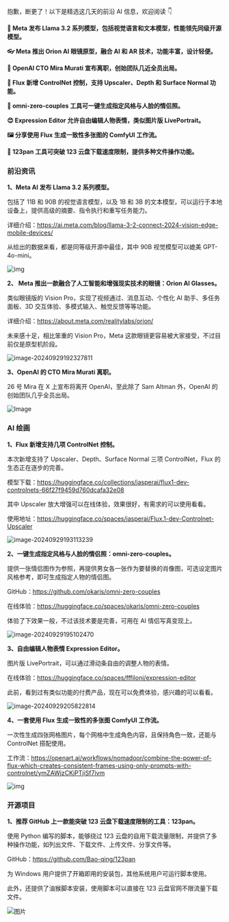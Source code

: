 抱歉，断更了！以下是精选这几天的前沿 AI 信息，欢迎阅读 👇

**🦙 Meta 发布 Llama 3.2 系列模型，包括视觉语言和文本模型，性能领先同级开源模型。**

**👓 Meta 推出 Orion AI 眼镜原型，融合 AI 和 AR 技术，功能丰富，设计轻便。**

**👤 OpenAI CTO Mira Murati 宣布离职，创始团队几近全员出局。**

**🎨 Flux 新增 ControlNet 控制，支持 Upscaler、Depth 和 Surface Normal 功能。**

**📸 omni-zero-couples 工具可一键生成指定风格与人脸的情侣照。**

**😊 Expression Editor 允许自由编辑人物表情，类似图片版 LivePortrait。**

**🖼️ 分享使用 Flux 生成一致性多张图的 ComfyUI 工作流。**

**💾 123pan 工具可突破 123 云盘下载速度限制，提供多种文件操作功能。**



### 前沿资讯

**1、Meta AI 发布 Llama 3.2 系列模型。**

包括了 11B 和 90B 的视觉语言模型，以及 1B 和 3B 的文本模型，可以运行于本地设备上，提供高级的摘要、指令执行和重写任务能力。

详细介绍：https://ai.meta.com/blog/llama-3-2-connect-2024-vision-edge-mobile-devices/

从给出的数据来看，都是同等级开源中最佳，其中 90B 视觉模型可以媲美 GPT-4o-mini。

![img](https://cdn.jsdelivr.net/gh/freelander/oss@master/ai-daily/2024-09-29/461179924_892945479558448_4846394290454647920_n.png?_nc_cat=105&ccb=1-7&_nc_sid=e280be&_nc_ohc=egC6DWc6RaQQ7kNvgFZMUNh&_nc_ht=scontent-hkg1-1.png)

**2、 Meta 推出一款融合了人工智能和增强现实技术的眼镜：Orion AI Glasses。**

类似眼镜版的 Vision Pro，实现了视频通过、消息互动、个性化 AI 助手、多任务面板、3D 交互体验、多模式输入、触觉反馈等等功能。

详细介绍：https://about.meta.com/realitylabs/orion/

未来感十足，相比笨重的 Vision Pro，Meta 这款眼镜更容易被大家接受，不过目前仅是原型机阶段。

![image-20240929192327811](https://cdn.jsdelivr.net/gh/freelander/oss@master/ai-daily/2024-09-29/image-20240929192327811.png)

**3、OpenAI 的 CTO Mira Murati 离职。**

26 号 Mira 在 X 上宣布将离开 OpenAI，至此除了 Sam Altman 外，OpenAI 的创始团队几乎全员出局。

![Image](https://cdn.jsdelivr.net/gh/freelander/oss@master/ai-daily/2024-09-29/GYj-rsdaAAAGffE.jpeg)

### AI 绘画

**1、Flux 新增支持几项 ControlNet 控制。**

本次新增支持了 Upscaler、Depth、Surface Normal 三项 ControlNet，Flux 的生态正在逐步的完善。

模型下载：https://huggingface.co/collections/jasperai/flux1-dev-controlnets-66f27f9459d760dcafa32e08

其中 Upscaler 放大增强可以在线体验，效果很好，有需求的可以使用看看。

使用地址：https://huggingface.co/spaces/jasperai/Flux.1-dev-Controlnet-Upscaler

![image-20240929193113239](https://cdn.jsdelivr.net/gh/freelander/oss@master/ai-daily/2024-09-29/image-20240929193113239.png)

**2、一键生成指定风格与人脸的情侣照：omni-zero-couples。**

提供一张情侣图作为参照，再提供男女各一张作为要替换的肖像图，可选设定图片风格参考，即可生成指定人物的情侣图。

GitHub：https://github.com/okaris/omni-zero-couples

在线体验：https://huggingface.co/spaces/okaris/omni-zero-couples

体验了下效果一般，不过该技术要是完善，可用在 AI 情侣写真变现上。

![image-20240929195102470](https://cdn.jsdelivr.net/gh/freelander/oss@master/ai-daily/2024-09-29/image-20240929195102470.png)

**3、自由编辑人物表情 Expression Editor。**

图片版 LivePortrait，可以通过滑动条自由的调整人物的表情。

在线体验：https://huggingface.co/spaces/fffiloni/expression-editor

此前，看到过有类似功能的付费产品，现在可以免费体验，感兴趣的可以看看。

![image-20240929205822814](https://cdn.jsdelivr.net/gh/freelander/oss@master/ai-daily/2024-09-29/image-20240929205822814.png)

**4、一套使用 Flux 生成一致性的多张图 ComfyUI 工作流。**

一次性生成四张网格图片，每个网格中生成角色内容，且保持角色一致，还能与 ControlNet 搭配使用。

工作流：https://openart.ai/workflows/nomadoor/combine-the-power-of-flux-which-creates-consistent-frames-using-only-prompts-with-controlnet/ymZAWjzCKjPTjiSf7ivm

![img](https://cdn.jsdelivr.net/gh/freelander/oss@master/ai-daily/2024-09-29/image_ItkpCofx_1726308256579_raw.jpg)



### 开源项目

**1、推荐 GitHub 上一款能突破 123 云盘下载速度限制的工具：123pan。**

使用 Python 编写的脚本，能够绕过 123 云盘的自用下载流量限制，并提供了多种操作功能，如列出文件、下载文件、上传文件、分享文件等。

GitHub：https://github.com/Bao-qing/123pan

为 Windows 用户提供了开箱即用的安装包，其他系统用户可运行脚本使用。

此外，还提供了油猴脚本安装，使用脚本可以直接在 123 云盘官网不限流量下载文件。

![图片](https://cdn.jsdelivr.net/gh/freelander/oss@master/ai-daily/2024-09-29/640-20240929180528707.jpg)
